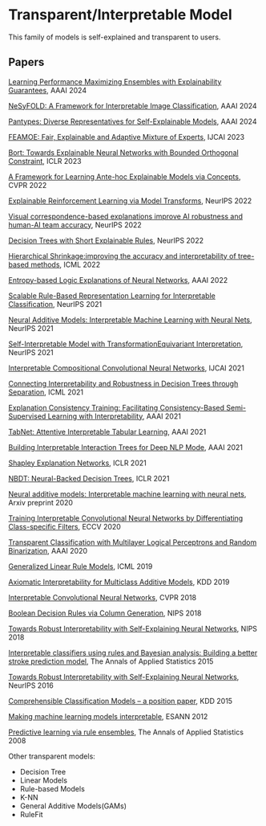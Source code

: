 # Transparent/Interpretable Model

This family of models is self-explained and transparent to users. 

## Papers

[Learning Performance Maximizing Ensembles with Explainability Guarantees](https://ojs.aaai.org/index.php/AAAI/article/view/29378/30602), AAAI 2024

[NeSyFOLD: A Framework for Interpretable Image Classification](https://ojs.aaai.org/index.php/AAAI/article/view/28235/28465), AAAI 2024

[Pantypes: Diverse Representatives for Self-Explainable Models](https://arxiv.org/abs/2403.09383), AAAI 2024

[FEAMOE: Fair, Explainable and Adaptive Mixture of Experts](https://www.ijcai.org/proceedings/2023/0055.pdf), IJCAI 2023

[Bort: Towards Explainable Neural Networks with Bounded Orthogonal Constraint](https://openreview.net/forum?id=My57qBufZWs), ICLR 2023

[A Framework for Learning Ante-hoc Explainable Models via Concepts](https://openaccess.thecvf.com/content/CVPR2022/papers/Sarkar_A_Framework_for_Learning_Ante-Hoc_Explainable_Models_via_Concepts_CVPR_2022_paper.pdf), CVPR 2022

[Explainable Reinforcement Learning via Model Transforms](https://openreview.net/pdf?id=32Ryt4pAHeD), NeurIPS 2022

[Visual correspondence-based explanations improve AI robustness and human-AI team accuracy](https://openreview.net/pdf?id=UavQ9HYye6n), NeurIPS 2022

[Decision Trees with Short Explainable Rules](https://openreview.net/pdf?id=Lp-QFq2QRXA), NeurIPS 2022

[Hierarchical Shrinkage:improving the accuracy and interpretability of tree-based methods](https://arxiv.org/pdf/2202.00858.pdf), ICML 2022

[Entropy-based Logic Explanations of Neural Networks](https://arxiv.org/pdf/2106.06804.pdf), AAAI 2022

[Scalable Rule-Based Representation Learning for Interpretable Classification](https://arxiv.org/abs/2109.15103), NeurIPS 2021

[Neural Additive Models: Interpretable Machine Learning with Neural Nets](https://arxiv.org/abs/2004.13912), NeurIPS 2021

[Self-Interpretable Model with TransformationEquivariant Interpretation](https://arxiv.org/abs/2111.04927), NeurIPS 2021

[Interpretable Compositional Convolutional Neural Networks](https://arxiv.org/pdf/2107.04474.pdf), IJCAI 2021

[Connecting Interpretability and Robustness in Decision Trees through Separation](https://arxiv.org/pdf/2102.07048.pdf), ICML 2021

[Explanation Consistency Training: Facilitating Consistency-Based Semi-Supervised Learning with Interpretability](https://cs.nju.edu.cn/liyf/paper/aaai21-ect.pdf), AAAI 2021

[TabNet: Attentive Interpretable Tabular Learning](https://arxiv.org/pdf/1908.07442.pdf), AAAI 2021

[Building Interpretable Interaction Trees for Deep NLP Mode](), AAAI 2021

[Shapley Explanation Networks](https://openreview.net/forum?id=vsU0efpivw), ICLR 2021

[NBDT: Neural-Backed Decision Trees](https://arxiv.org/abs/2004.00221), ICLR 2021

[Neural additive models: Interpretable machine learning with neural nets](https://arxiv.org/pdf/2004.13912.pdf), Arxiv preprint 2020

[Training Interpretable Convolutional Neural Networks by Differentiating Class-specific Filters](https://www.ecva.net/papers/eccv_2020/papers_ECCV/papers/123470613.pdf), ECCV 2020

[Transparent Classification with Multilayer Logical Perceptrons and Random Binarization](https://arxiv.org/abs/1912.04695), AAAI 2020

[Generalized Linear Rule Models](http://proceedings.mlr.press/v97/wei19a/wei19a.pdf), ICML 2019

[Axiomatic Interpretability for Multiclass Additive Models](https://dl.acm.org/doi/pdf/10.1145/3292500.3330898), KDD 2019

[Interpretable Convolutional Neural Networks](http://openaccess.thecvf.com/content_cvpr_2018/papers/Zhang_Interpretable_Convolutional_Neural_CVPR_2018_paper.pdf), CVPR 2018

[Boolean Decision Rules via Column Generation](https://papers.nips.cc/paper/2018/file/743394beff4b1282ba735e5e3723ed74-Paper.pdf), NIPS 2018

[Towards Robust Interpretability with Self-Explaining Neural Networks](https://papers.nips.cc/paper/2018/file/3e9f0fc9b2f89e043bc6233994dfcf76-Paper.pdf), NIPS 2018

[Interpretable classifiers using rules and Bayesian analysis: Building a better stroke prediction model](https://arxiv.org/abs/1511.01644), The Annals of Applied Statistics 2015

[Towards Robust Interpretability with Self-Explaining Neural Networks](https://proceedings.neurips.cc/paper/2018/file/3e9f0fc9b2f89e043bc6233994dfcf76-Paper.pdf), NeurIPS 2016

[Comprehensible Classification Models – a position paper](https://www.kdd.org/exploration_files/V15-01-01-Freitas.pdf), KDD 2015

[Making machine learning models interpretable](https://pdfs.semanticscholar.org/ce0b/8b6fca7dc089548cc2e9aaac3bae82bb19da.pdf), ESANN 2012

[Predictive learning via rule ensembles](https://arxiv.org/abs/0811.1679), The Annals of Applied Statistics 2008

Other transparent models:
- Decision Tree
- Linear Models
- Rule-based Models
- K-NN
- General Additive Models(GAMs)
- RuleFit

